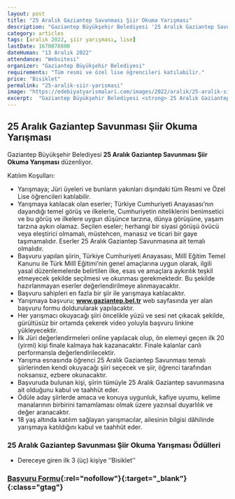 ```yaml
---
layout: post
title: "25 Aralık Gaziantep Savunması Şiir Okuma Yarışması"
description: "Gaziantep Büyükşehir Belediyesi '25 Aralık Gaziantep Savunması Şiir Okuma Yarışması' düzenliyor."
category: articles
tags: [aralık 2022, şiir yarışması, lise]
lastDate: 1670878800
dateHuman: "13 Aralık 2022"
attendance: "Websitesi"
organizer: "Gaziantep Büyükşehir Belediyesi"
requirements: "Tüm resmi ve özel lise öğrencileri katılabilir."
price: "Bisiklet"
permalink: "25-aralik-siir-yarismasi"
image: "https://edebiyatyarismalari.com/images/2022/aralik/25-aralik-siir-yarismasi.jpg"
excerpt:  "Gaziantep Büyükşehir Belediyesi <strong> 25 Aralık Gaziantep Savunması Şiir Okuma Yarışması </strong> düzenliyor."
---
```


## 25 Aralık Gaziantep Savunması Şiir Okuma Yarışması
Gaziantep Büyükşehir Belediyesi **25 Aralık Gaziantep Savunması Şiir Okuma Yarışması** düzenliyor.  

Katılım Koşulları:
- Yarışmaya; Jüri üyeleri ve bunların yakınları dışındaki tüm Resmi ve Özel Lise öğrencileri katılabilir.
- Yarışmaya katılacak olan eserler; Türkiye Cumhuriyeti Anayasası’nın dayandığı temel görüş ve ilkelerle, Cumhuriyetin niteliklerini benimsetici ve bu görüş ve ilkelere uygun düşünce tarzına, dünya görüşüne, yaşam tarzına aykırı olamaz. Seçilen eseler; herhangi bir siyasi görüşü övücü veya eleştirici olmamalı, müstehcen, manasız ve ticari bir gaye taşımamalıdır. Eserler 25 Aralık Gaziantep Savunmasına ait temalı olmalıdır.
- Başvuru yapılan şiirin, Türkiye Cumhuriyeti Anayasası, Millî Eğitim Temel Kanunu ile Türk Millî Eğitimi’nin genel amaçlarına uygun olarak, ilgili yasal düzenlemelerde belirtilen ilke, esas ve amaçlara aykırılık teşkil etmeyecek şekilde seçilmesi ve okunması gerekmektedir. Bu şekilde hazırlanmayan eserler değerlendirilmeye alınmayacaktır.
- Başvuru sahipleri en fazla bir şiir ile yarışmaya katılacaktır.
- Yarışmaya başvuru; **www.gaziantep.bel.tr** web sayfasında yer alan başvuru formu doldurularak yapılacaktır.
- Her yarışmacı okuyacağı şiiri öncelikle yüzü ve sesi net çıkacak şekilde, gürültüsüz bir ortamda çekerek video yoluyla başvuru linkine yükleyecektir.
- İlk Jüri değerlendirmeleri online yapılacak olup, ön elemeyi geçen ilk 20 (yirmi) kişi finale kalmaya hak kazanacaktır. Finale kalanlar canlı performansla değerlendirilecektir.
- Yarışma esnasında öğrenci 25 Aralık Gaziantep Savunması temalı şiirlerinden kendi okuyacağı şiiri seçecek ve şiir, öğrenci tarafından noksansız, ezbere okunacaktır.
- Başvuruda bulunan kişi, şiirin tümüyle 25 Aralık Gaziantep savunmasına ait olduğunu kabul ve taahhüt eder.
- Ödüle aday şiirlerde amaca ve konuya uygunluk, kafiye uyumu, kelime manalarının birbirini tamamlaması olmak üzere yazınsal duyarlılık ve değer aranacaktır.
- 18 yaş altında katılım sağlayan yarışmacılar, ailesinin bilgisi dâhilinde yarışmaya katıldığını kabul ve taahhüt eder. 

### 25 Aralık Gaziantep Savunması Şiir Okuma Yarışması Ödülleri
- Dereceye giren ilk 3 (üç) kişiye ‘’Bisiklet’’


### [Başvuru Formu](https://basvuru.gaziantep.bel.tr/Detail/25-aralik-gaziantep-savunmasi-temali-siir-okuma-yarismasi/1/?ref=edebiyatyarismalari.com){:rel="nofollow"}{:target="_blank"}{:class="gtag"}
